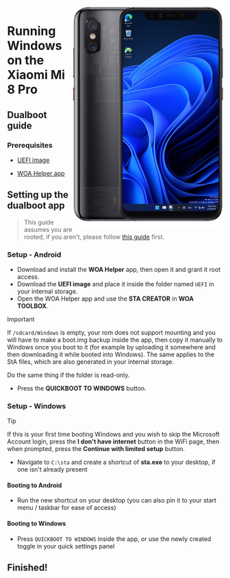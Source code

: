 <img align="right" src="https://github.com/n00b69/woa-equuleus/blob/main/equuleus.png" width="350" alt="Windows 11 running on equuleus">

# Running Windows on the Xiaomi Mi 8 Pro

## Dualboot guide

### Prerequisites
- [UEFI image](https://github.com/n00b69/woa-equuleus/releases/tag/UEFI)

- [WOA Helper app](https://github.com/Marius586/WoA-Helper-update/releases/tag/WOA)

## Setting up the dualboot app
> This guide assumes you are rooted, if you aren't, please follow [this guide](root.md) first.

### Setup - Android
- Download and install the **WOA Helper** app, then open it and grant it root access.
- Download the **UEFI image** and place it inside the folder named `UEFI` in your internal storage.
- Open the WOA Helper app and use the **STA CREATOR** in **WOA TOOLBOX**.
> [!Important]
> If `/sdcard/Windows` is empty, your rom does not support mounting and you will have to make a boot.img backup inside the app, then copy it manually to Windows once you boot to it (for example by uploading it somewhere and then downloading it while booted into Windows). The same applies to the StA files, which are also generated in your internal storage.
>
> Do the same thing if the folder is read-only.
- Press the **QUICKBOOT TO WINDOWS** button.

### Setup - Windows
> [!Tip]
> If this is your first time booting Windows and you wish to skip the Microsoft Account login, press the **I don't have internet** button in the WiFi page, then when prompted, press the **Continue with limited setup** button.
- Navigate to `C:\sta` and create a shortcut of **sta.exe** to your desktop, if one isn't already present

#### Booting to Android
- Run the new shortcut on your desktop (you can also pin it to your start menu / taskbar for ease of access)

#### Booting to Windows
- Press `QUICKBOOT TO WINDOWS` inside the app, or use the newly created toggle in your quick settings panel
  
## Finished!























